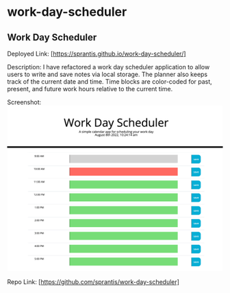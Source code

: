 # work-day-scheduler
## Work Day Scheduler

Deployed Link:
[https://sprantis.github.io/work-day-scheduler/]

Description:
I have refactored a work day scheduler application to allow users to write and save notes via local storage. The planner also keeps track of the current date and time. Time blocks are color-coded for past, present, and future work hours relative to the current time.

Screenshot:
![Work-day-Scheduler Screenshot](./assets/images/_sarah-prantis_module-5_work-day-scheduler_index.html.png)

Repo Link:
[https://github.com/sprantis/work-day-scheduler]